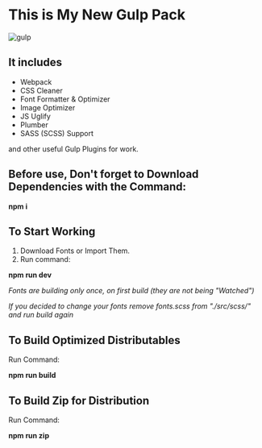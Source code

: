 # This is My New Gulp Pack

![gulp](https://user-images.githubusercontent.com/60577503/181364467-540eb190-2be0-43c8-abda-8d4a88672795.png)

## It includes
- Webpack
- CSS Cleaner
- Font Formatter & Optimizer
- Image Optimizer
- JS Uglify
- Plumber
- SASS (SCSS) Support

and other useful Gulp Plugins for work.

## Before use, Don't forget to Download Dependencies with the Command:

**npm i**

## To Start Working
1. Download Fonts or Import Them.
2. Run command:

**npm run dev**

*Fonts are building only once, on first build (they are not being "Watched")*

*If you decided to change your fonts remove fonts.scss from "./src/scss/" and run build again*

## To Build Optimized Distributables

Run Command:

**npm run build**

## To Build Zip for Distribution

Run Command:

**npm run zip**
